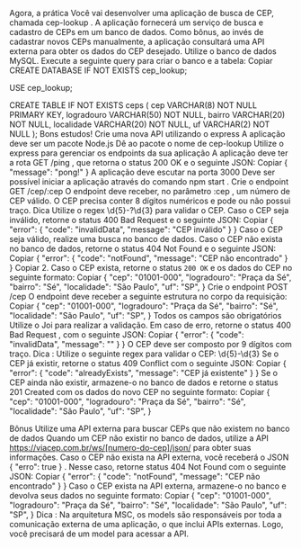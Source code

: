 Agora, a prática
Você vai desenvolver uma aplicação de busca de CEP, chamada cep-lookup . A aplicação fornecerá um serviço de busca e cadastro de CEPs em um banco de dados. Como bônus, ao invés de cadastrar novos CEPs manualmente, a aplicação consultará uma API externa para obter os dados do CEP desejado.
Utilize o banco de dados MySQL. Execute a seguinte query para criar o banco e a tabela:
Copiar
CREATE DATABASE IF NOT EXISTS cep_lookup;

USE cep_lookup;

CREATE TABLE IF NOT EXISTS ceps (
  cep VARCHAR(8) NOT NULL PRIMARY KEY,
  logradouro VARCHAR(50) NOT NULL,
  bairro VARCHAR(20) NOT NULL,
  localidade VARCHAR(20) NOT NULL,
  uf VARCHAR(2) NOT NULL
);
Bons estudos!
Crie uma nova API utilizando o express
A aplicação deve ser um pacote Node.js
Dê ao pacote o nome de cep-lookup
Utilize o express para gerenciar os endpoints da sua aplicação
A aplicação deve ter a rota GET /ping , que retorna o status 200 OK e o seguinte JSON:
Copiar
{ "message": "pong!" }
A aplicação deve escutar na porta 3000
Deve ser possível iniciar a aplicação através do comando npm start .
Crie o endpoint GET /cep/:cep
O endpoint deve receber, no parâmetro :cep , um número de CEP válido.
O CEP precisa conter 8 dígitos numéricos e pode ou não possui traço.
Dica Utilize o regex \d{5}-?\d{3} para validar o CEP.
Caso o CEP seja inválido, retorne o status 400 Bad Request e o seguinte JSON:
Copiar
  { "error": { "code": "invalidData", "message": "CEP inválido" } }
Caso o CEP seja válido, realize uma busca no banco de dados.
Caso o CEP não exista no banco de dados, retorne o status 404 Not Found e o seguinte JSON:
Copiar
{ "error": { "code": "notFound", "message": "CEP não encontrado" } }
Copiar
  2. Caso o CEP exista, retorne o status `200 OK` e os dados do CEP no seguinte formato:
Copiar
{
  "cep": "01001-000",
  "logradouro": "Praça da Sé",
  "bairro": "Sé",
  "localidade": "São Paulo",
  "uf": "SP",
}
Crie o endpoint POST /cep
O endpoint deve receber a seguinte estrutura no corpo da requisição:
Copiar
{
  "cep": "01001-000",
  "logradouro": "Praça da Sé",
  "bairro": "Sé",
  "localidade": "São Paulo",
  "uf": "SP",
}
Todos os campos são obrigatórios
Utilize o Joi para realizar a validação. Em caso de erro, retorne o status 400 Bad Request , com o seguinte JSON:
Copiar
{ "error": { "code": "invalidData", "message": "<mensagem do Joi>" } }
O CEP deve ser composto por 9 dígitos com traço.
Dica : Utilize o seguinte regex para validar o CEP: \d{5}-\d{3}
Se o CEP já existir, retorne o status 409 Conflict com o seguinte JSON:
Copiar
{
  "error": { "code": "alreadyExists", "message": "CEP já existente" }
}
Se o CEP ainda não existir, armazene-o no banco de dados e retorne o status 201 Created com os dados do novo CEP no seguinte formato:
Copiar
{
  "cep": "01001-000",
  "logradouro": "Praça da Sé",
  "bairro": "Sé",
  "localidade": "São Paulo",
  "uf": "SP",
}


Bônus
Utilize uma API externa para buscar CEPs que não existem no banco de dados
Quando um CEP não existir no banco de dados, utilize a API https://viacep.com.br/ws/[numero-do-cep]/json/ para obter suas informações.
Caso o CEP não exista na API externa, você receberá o JSON { "erro": true } . Nesse caso, retorne status 404 Not Found com o seguinte JSON:
Copiar
{ "error": { "code": "notFound", "message": "CEP não encontrado" } }
Caso o CEP exista na API externa, armazene-o no banco e devolva seus dados no seguinte formato:
Copiar
{
  "cep": "01001-000",
  "logradouro": "Praça da Sé",
  "bairro": "Sé",
  "localidade": "São Paulo",
  "uf": "SP",
}
Dica : Na arquitetura MSC, os models são responsáveis por toda a comunicação externa de uma aplicação, o que inclui APIs externas. Logo, você precisará de um model para acessar a API.